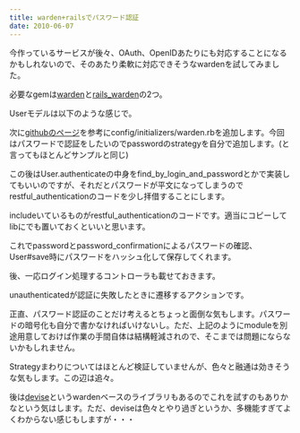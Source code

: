 ```yaml
---
title: warden+railsでパスワード認証
date: 2010-06-07
---
```

今作っているサービスが後々、OAuth、OpenIDあたりにも対応することになるかもしれないので、そのあたり柔軟に対応できそうなwardenを試してみました。

必要なgemは<a href="http://github.com/hassox/warden">warden</a>と<a href="http://github.com/hassox/rails_warden">rails_warden</a>の2つ。

Userモデルは以下のような感じで。
<script src="http://gist.github.com/428559.js?file=20100602075944_create_users.rb"></script>

次に<a href="http://github.com/hassox/rails_warden">githubのページ</a>を参考にconfig/initializers/warden.rbを追加します。今回はパスワードで認証をしたいのでpasswordのstrategyを自分で追加します。(と言ってもほとんどサンプルと同じ)

<script src="http://gist.github.com/428563.js?file=warden.rb"></script>

この後はUser.authenticateの中身をfind_by_login_and_passwordとかで実装してもいいのですが、それだとパスワードが平文になってしまうのでrestful_authenticationのコードを少し拝借することにします。

<script src="http://gist.github.com/428567.js?file=user.rb"></script>
includeいているものがrestful_authenticationのコードです。適当にコピーしてlibにでも置いておくといいと思います。

これでpasswordとpassword_confirmationによるパスワードの確認、User#save時にパスワードをハッシュ化して保存してくれます。

後、一応ログイン処理するコントローラも載せておきます。
<script src="http://gist.github.com/428569.js?file=sessions_controller.rb"></script>
unauthenticatedが認証に失敗したときに遷移するアクションです。

正直、パスワード認証のことだけ考えるとちょっと面倒な気もします。パスワードの暗号化も自分で書かなければいけないし。ただ、上記のようにmoduleを別途用意しておけば作業の手間自体は結構軽減されので、そこまでは問題にならないかもしれません。

Strategyまわりについてはほとんど検証していませんが、色々と融通は効きそうな気もします。この辺は追々。

後は<a href="http://github.com/plataformatec/devise">devise</a>というwardenベースのライブラリもあるのでこれを試すのもありかなという気はします。ただ、deviseは色々とやり過ぎというか、多機能すぎてよくわからない感じもしますが・・・